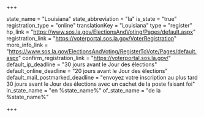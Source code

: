 +++

state_name = "Louisiana"
state_abbreviation = "la"
is_state = "true"
registration_type = "online"
translationKey = "Louisiana"
type = "register"
hp_link = "https://www.sos.la.gov/ElectionsAndVoting/Pages/default.aspx"
registration_link = "https://voterportal.sos.la.gov/VoterRegistration"
more_info_link = "https://www.sos.la.gov/ElectionsAndVoting/RegisterToVote/Pages/default.aspx"
confirm_registration_link = "https://voterportal.sos.la.gov/"
default_ip_deadline = "30 jours avant le Jour des élections"
default_online_deadline = "20 jours avant le Jour des élections"
default_mail_postmarked_deadline = "envoyez votre inscription au plus tard 30 jours avant le Jour des élections avec un cachet de la poste faisant foi"
in_state_name = "en %state_name%"
of_state_name = "de la %state_name%"

+++
